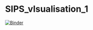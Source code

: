 # SIPS_vIsualisation_1

[![Binder](https://mybinder.org/badge_logo.svg)](https://mybinder.org/v2/gh/ajstewartlang/SIPS_vIsualisation_1/master?urlpath=rstudio)
